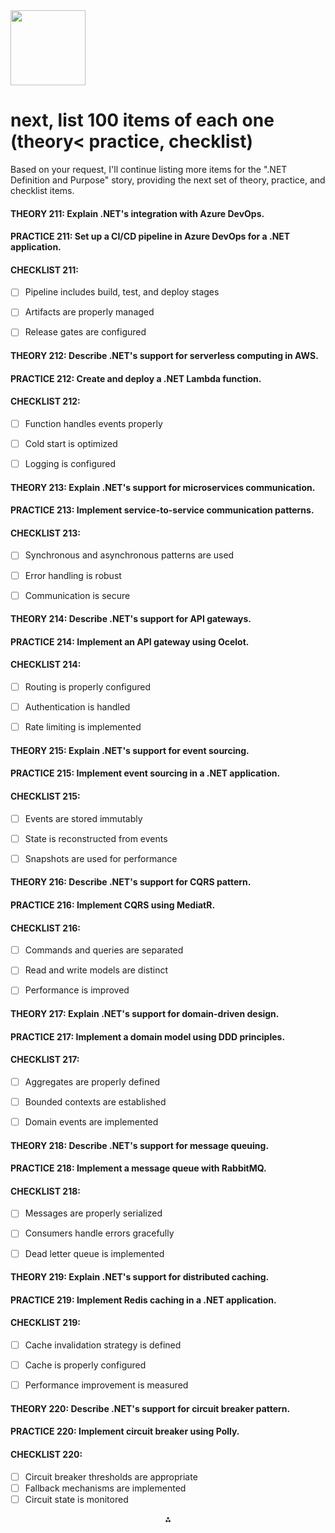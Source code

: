 <img src="https://r2cdn.perplexity.ai/pplx-full-logo-primary-dark%402x.png" class="logo" width="120"/>

# next, list 100 items of each one (theory< practice, checklist)

Based on your request, I'll continue listing more items for the ".NET Definition and Purpose" story, providing the next set of theory, practice, and checklist items.

#### THEORY 211: Explain .NET's integration with Azure DevOps.

#### PRACTICE 211: Set up a CI/CD pipeline in Azure DevOps for a .NET application.

#### CHECKLIST 211:

- [ ] Pipeline includes build, test, and deploy stages
- [ ] Artifacts are properly managed
- [ ] Release gates are configured


#### THEORY 212: Describe .NET's support for serverless computing in AWS.

#### PRACTICE 212: Create and deploy a .NET Lambda function.

#### CHECKLIST 212:

- [ ] Function handles events properly
- [ ] Cold start is optimized
- [ ] Logging is configured


#### THEORY 213: Explain .NET's support for microservices communication.

#### PRACTICE 213: Implement service-to-service communication patterns.

#### CHECKLIST 213:

- [ ] Synchronous and asynchronous patterns are used
- [ ] Error handling is robust
- [ ] Communication is secure


#### THEORY 214: Describe .NET's support for API gateways.

#### PRACTICE 214: Implement an API gateway using Ocelot.

#### CHECKLIST 214:

- [ ] Routing is properly configured
- [ ] Authentication is handled
- [ ] Rate limiting is implemented


#### THEORY 215: Explain .NET's support for event sourcing.

#### PRACTICE 215: Implement event sourcing in a .NET application.

#### CHECKLIST 215:

- [ ] Events are stored immutably
- [ ] State is reconstructed from events
- [ ] Snapshots are used for performance


#### THEORY 216: Describe .NET's support for CQRS pattern.

#### PRACTICE 216: Implement CQRS using MediatR.

#### CHECKLIST 216:

- [ ] Commands and queries are separated
- [ ] Read and write models are distinct
- [ ] Performance is improved


#### THEORY 217: Explain .NET's support for domain-driven design.

#### PRACTICE 217: Implement a domain model using DDD principles.

#### CHECKLIST 217:

- [ ] Aggregates are properly defined
- [ ] Bounded contexts are established
- [ ] Domain events are implemented


#### THEORY 218: Describe .NET's support for message queuing.

#### PRACTICE 218: Implement a message queue with RabbitMQ.

#### CHECKLIST 218:

- [ ] Messages are properly serialized
- [ ] Consumers handle errors gracefully
- [ ] Dead letter queue is implemented


#### THEORY 219: Explain .NET's support for distributed caching.

#### PRACTICE 219: Implement Redis caching in a .NET application.

#### CHECKLIST 219:

- [ ] Cache invalidation strategy is defined
- [ ] Cache is properly configured
- [ ] Performance improvement is measured


#### THEORY 220: Describe .NET's support for circuit breaker pattern.

#### PRACTICE 220: Implement circuit breaker using Polly.

#### CHECKLIST 220:

- [ ] Circuit breaker thresholds are appropriate
- [ ] Fallback mechanisms are implemented
- [ ] Circuit state is monitored

<div style="text-align: center">⁂</div>

[^1]: paste.txt

[^2]: https://en.wikipedia.org/wiki/Paris

[^3]: https://en.wikipedia.org/wiki/List_of_capitals_of_France

[^4]: https://home.adelphi.edu/~ca19535/page 4.html

[^5]: https://www.britannica.com/place/Paris

[^6]: https://www.britannica.com/place/France

[^7]: https://www.tn-physio.at/faq/what-is-the-capital-of-france%3F

[^8]: https://www.coe.int/en/web/interculturalcities/paris

[^9]: https://multimedia.europarl.europa.eu/en/video/infoclip-european-union-capitals-paris-france_I199003

